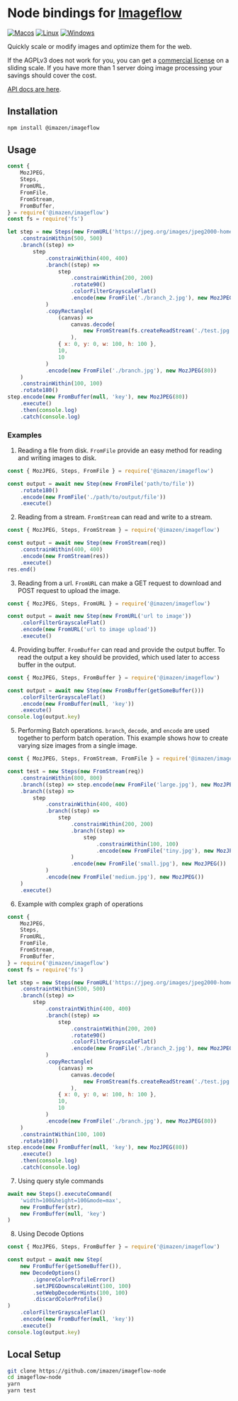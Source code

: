 # Node bindings for [Imageflow](https://github.com/imazen/imageflow)

[![Macos](https://github.com/imazen/imageflow-node/workflows/Test%20Macos/badge.svg)](https://github.com/imazen/imageflow-node/actions?query=workflow%3A%22Test+Macos%22) [![Linux](https://github.com/imazen/imageflow-node/workflows/Test%20Linux/badge.svg)](https://github.com/imazen/imageflow-node/actions?query=workflow%3A%22Test+Linux%22) [![Windows](https://github.com/imazen/imageflow-node/workflows/Test%20Windows/badge.svg)](https://github.com/imazen/imageflow-node/actions?query=workflow%3A%22Test+Windows%22)

Quickly scale or modify images and optimize them for the web.

If the AGPLv3 does not work for you, you can get a [commercial license](https://imageresizing.net/pricing) on a sliding scale. If you have more than 1 server doing image processing your savings should cover the cost.

[API docs are here](https://imazen.github.io/imageflow-node/).

## Installation

```bash
npm install @imazen/imageflow
```

## Usage

```js
const {
    MozJPEG,
    Steps,
    FromURL,
    FromFile,
    FromStream,
    FromBuffer,
} = require('@imazen/imageflow')
const fs = require('fs')

let step = new Steps(new FromURL('https://jpeg.org/images/jpeg2000-home.jpg'))
    .constrainWithin(500, 500)
    .branch((step) =>
        step
            .constrainWithin(400, 400)
            .branch((step) =>
                step
                    .constrainWithin(200, 200)
                    .rotate90()
                    .colorFilterGrayscaleFlat()
                    .encode(new FromFile('./branch_2.jpg'), new MozJPEG(80))
            )
            .copyRectangle(
                (canvas) =>
                    canvas.decode(
                        new FromStream(fs.createReadStream('./test.jpg'))
                    ),
                { x: 0, y: 0, w: 100, h: 100 },
                10,
                10
            )
            .encode(new FromFile('./branch.jpg'), new MozJPEG(80))
    )
    .constrainWithin(100, 100)
    .rotate180()
step.encode(new FromBuffer(null, 'key'), new MozJPEG(80))
    .execute()
    .then(console.log)
    .catch(console.log)
```

### Examples

1. Reading a file from disk. `FromFile` provide an easy method for reading and writing images to disk.

```js
const { MozJPEG, Steps, FromFile } = require('@imazen/imageflow')

const output = await new Step(new FromFile('path/to/file'))
    .rotate180()
    .encode(new FromFile('./path/to/output/file'))
    .execute()
```

2. Reading from a stream. `FromStream` can read and write to a stream.

```js
const { MozJPEG, Steps, FromStream } = require('@imazen/imageflow')

const output = await new Step(new FromStream(req))
    .constrainWithin(400, 400)
    .encode(new FromStream(res))
    .execute()
res.end()
```

3. Reading from a url. `FromURL` can make a GET request to download and POST request to upload the image.

```js
const { MozJPEG, Steps, FromURL } = require('@imazen/imageflow')

const output = await new Step(new FromURL('url to image'))
    .colorFilterGrayscaleFlat()
    .encode(new FromURL('url to image upload'))
    .execute()
```

4. Providing buffer. `FromBuffer` can read and provide the output buffer. To read the output a key should be provided, which used later to access buffer in the output.

```js
const { MozJPEG, Steps, FromBuffer } = require('@imazen/imageflow')

const output = await new Step(new FromBuffer(getSomeBuffer()))
    .colorFilterGrayscaleFlat()
    .encode(new FromBuffer(null, 'key'))
    .execute()
console.log(output.key)
```

5. Performing Batch operations. `branch`, `decode`, and `encode` are used together to perform batch operation. This example shows how to create varying size images from a single image.

```js
const { MozJPEG, Steps, FromStream, FromFile } = require('@imazen/imageflow')

const test = new Steps(new FromStream(req))
    .constrainWithin(800, 800)
    .branch((step) => step.encode(new FromFile('large.jpg'), new MozJPEG()))
    .branch((step) =>
        step
            .constrainWithin(400, 400)
            .branch((step) =>
                step
                    .constrainWithin(200, 200)
                    .branch((step) =>
                        step
                            .constrainWithin(100, 100)
                            .encode(new FromFile('tiny.jpg'), new MozJPEG())
                    )
                    .encode(new FromFile('small.jpg'), new MozJPEG())
            )
            .encode(new FromFile('medium.jpg'), new MozJPEG())
    )
    .execute()
```

6. Example with complex graph of operations

```js
const {
    MozJPEG,
    Steps,
    FromURL,
    FromFile,
    FromStream,
    FromBuffer,
} = require('@imazen/imageflow')
const fs = require('fs')

let step = new Steps(new FromURL('https://jpeg.org/images/jpeg2000-home.jpg'))
    .constraintWithin(500, 500)
    .branch((step) =>
        step
            .constraintWithin(400, 400)
            .branch((step) =>
                step
                    .constraintWithin(200, 200)
                    .rotate90()
                    .colorFilterGrayscaleFlat()
                    .encode(new FromFile('./branch_2.jpg'), new MozJPEG(80))
            )
            .copyRectangle(
                (canvas) =>
                    canvas.decode(
                        new FromStream(fs.createReadStream('./test.jpg'))
                    ),
                { x: 0, y: 0, w: 100, h: 100 },
                10,
                10
            )
            .encode(new FromFile('./branch.jpg'), new MozJPEG(80))
    )
    .constraintWithin(100, 100)
    .rotate180()
step.encode(new FromBuffer(null, 'key'), new MozJPEG(80))
    .execute()
    .then(console.log)
    .catch(console.log)
```

7. Using query style commands

```js
await new Steps().executeCommand(
    'width=100&height=100&mode=max',
    new FromBuffer(str),
    new FromBuffer(null, 'key')
)
```

8. Using Decode Options

```js
const { MozJPEG, Steps, FromBuffer } = require('@imazen/imageflow')

const output = await new Step(
    new FromBuffer(getSomeBuffer()),
    new DecodeOptions()
        .ignoreColorProfileError()
        .setJPEGDownscaleHint(100, 100)
        .setWebpDecoderHints(100, 100)
        .discardColorProfile()
)
    .colorFilterGrayscaleFlat()
    .encode(new FromBuffer(null, 'key'))
    .execute()
console.log(output.key)
```

## Local Setup

```bash
git clone https://github.com/imazen/imageflow-node
cd imageflow-node
yarn
yarn test
```

